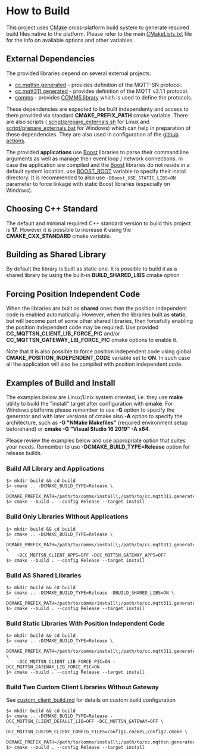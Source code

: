# How to Build

This project uses [CMake](https://cmake.org) cross-platform build system to
generate required build files native to the platform. Please refer to the 
main [CMakeLists.txt](../CMakeLists.txt) file for the info on available options and 
other variables.

## External Dependencies
The provided libraries depend on several external projects:
- [cc.mqttsn.generated](https://github.com/commschamp/cc.mqttsn.generated) -
  provides definition of the MQTT-SN protocol.
- [cc.mqtt311.generated](https://github.com/commschamp/cc.mqtt311.generated) - 
  provides definition of the MQTT v3.1.1 protocol.
- [comms](https://github.com/commschamp/comms) - 
  provides [COMMS library](https://github.com/commschamp/comms)
  which is used to define the protocols.

These dependencies are expected to be built independenty and access to them provided
via standard **CMAKE_PREFIX_PATH** cmake variable. There are also scripts (
[script/prepare_externals.sh](../script/prepare_externals.sh) for Linux and
[script/prepare_externals.bat](../script/prepare_externals.bat) for Windows)
which can help in preparation of these dependencies. They are also used
in configuration of the [github actions](../.github/workflows/actions_build.yml).  

The provided **applications** use [Boost](https://www.boost.org) libraries to
parse their command line arguments as well as manage their event loop / network
connections. In case the application are compiled and the [Boost](https://www.boost.org) libraries
do not reside in a default system location, use [BOOST_ROOT](https://cmake.org/cmake/help/latest/module/FindBoost.html#hints)
variable to specify their install directory. It is recommended to also use `-DBoost_USE_STATIC_LIBS=ON` parameter to force
linkage with static Boost libraries (especially on Windows).

## Choosing C++ Standard
The default and minimal required C++ standard version to build this project is **17**. However it
is possible to increase it using the **CMAKE_CXX_STANDARD** cmake variable.

## Building as Shared Library
By default the library is built as static one. It is possible to build it as a shared library
by using the built-in **BUILD_SHARED_LIBS** cmake option

## Forcing Position Independent Code
When the libraries are built as **shared** ones then the position independent code is enabled
automatically. However, when the libraries built as **static**, but will become part of
some other shared libraries, then forcefully enabling the position independent code may be required.
Use provided **CC_MQTTSN_CLIENT_LIB_FORCE_PIC** and/or **CC_MQTTSN_GATEWAY_LIB_FORCE_PIC** cmake
options to enable it.

Note that it is also possible to force position independent code using global
**CMAKE_POSITION_INDEPENDENT_CODE** variable set to **ON**. In such case all the
application will also be compiled with position independent code.

## Examples of Build and Install
The examples below are Linux/Unix system oriented, i.e. they use **make** utility
to build the "install" target after configuration with **cmake**. For Windows
platforms please remember to use **-G** option to specify the generator and with
later versions of cmake also **-A** option to specify the architecture, such as
**-G "NMake Makefiles"** (required environment setup beforehand) or
**cmake -G "Visual Studio 16 2019" -A x64**.

Please review the examples below and use appropriate option that suites your
needs. Remember to use **-DCMAKE_BUILD_TYPE=Release** option for release
builds.


### Build All Library and Applications
```
$> mkdir build && cd build
$> cmake .. -DCMAKE_BUILD_TYPE=Release \
  -DCMAKE_PREFIX_PATH=/path/to/comms/install\;/path/to/cc.mqtt311.generated/install\;/path/to/cc.mqttsn.generated/install
$> cmake --build . --config Release --target install
```

### Build Only Libraries Without Applications
```
$> mkdir build && cd build
$> cmake .. -DCMAKE_BUILD_TYPE=Release \
    -DCMAKE_PREFIX_PATH=/path/to/comms/install\;/path/to/cc.mqtt311.generated/install;/path/to/cc.mqttsn.generated/install \
    -DCC_MQTTSN_CLIENT_APPS=OFF -DCC_MQTTSN_GATEWAY_APPS=OFF
$> cmake --build . --config Release --target install
```

### Build AS Shared Libraries
```
$> mkdir build && cd build
$> cmake .. -DCMAKE_BUILD_TYPE=Release -DBUILD_SHARED_LIBS=ON \
    -DCMAKE_PREFIX_PATH=/path/to/comms/install\;/path/to/cc.mqtt311.generated/install;/path/to/cc.mqttsn.generated/install
$> cmake --build . --config Release --target install
```

### Build Static Libraries With Position Independent Code
```
$> mkdir build && cd build
$> cmake .. -DCMAKE_BUILD_TYPE=Release \
    -DCMAKE_PREFIX_PATH=/path/to/comms/install\;/path/to/cc.mqtt311.generated/install;/path/to/cc.mqttsn.generated/install \
    -DCC_MQTTSN_CLIENT_LIB_FORCE_PIC=ON -DCC_MQTTSN_GATEWAY_LIB_FORCE_PIC=ON
$> cmake --build . --config Release --target install
```

### Build Two Custom Client Libraries Without Gateway
See [custom_client_build.md](custom_client_build.md)
for details on custom build configuration
```
$> mkdir build && cd build
$> cmake .. -DCMAKE_BUILD_TYPE=Release -DCC_MQTTSN_CLIENT_DEFAULT_LIB=OFF -DCC_MQTTSN_GATEWAY=OFF \
    -DCC_MQTTSN_CUSTOM_CLIENT_CONFIG_FILES=config1.cmake\;config2.cmake \
    -DCMAKE_PREFIX_PATH=/path/to/comms/install\;/path/to/cc.mqttsn.generated/install
$> cmake --build . --config Release --target install
```




